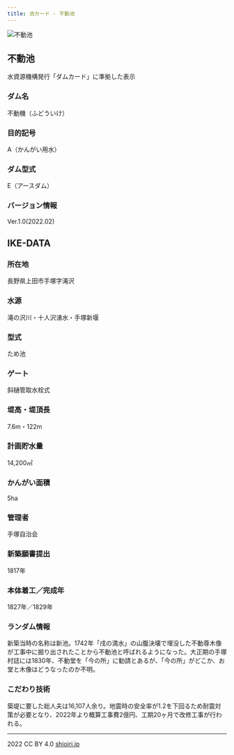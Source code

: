 ```yaml
---
title: 池カード - 不動池
---
```

![不動池](/IMG_4647.jpg) 
## 不動池
水資源機構発行「ダムカード」に準拠した表示
### ダム名
不動機（ふどういけ）
### 目的記号
A（かんがい用水）
### ダム型式
E（アースダム）
### バージョン情報
Ver.1.0(2022.02)
## IKE-DATA
### 所在地
長野県上田市手塚字滝沢
### 水源
滝の沢川・十人沢湧水・手塚新堰
### 型式
ため池
### ゲート
斜樋管取水栓式
### 堤高・堤頂長
7.6m・122m
### 計画貯水量
14,200㎥
### かんがい面積
5ha
### 管理者
手塚自治会
### 新築願書提出
1817年
### 本体着工／完成年
1827年／1829年
### ランダム情報
新築当時の名称は新池。1742年「戌の満水」の山腹決壊で埋没した不動尊木像が工事中に掘り出されたことから不動池と呼ばれるようになった。大正期の手塚村誌には1830年、不動堂を「今の所」に勧請とあるが、「今の所」がどこか、お堂と木像はどうなったのか不明。
### こだわり技術
築堤に要した総人夫は16,107人余り。地震時の安全率が1.2を下回るため耐震対策が必要となり、2022年より概算工事費2億円、工期20ヶ月で改修工事が行われる。
___
2022 CC BY 4.0 [shioiri.jp](https://shioiri.jp)